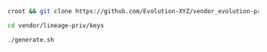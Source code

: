 ```bash
croot && git clone https://github.com/Evolution-XYZ/vendor_evolution-priv_keys-template vendor/lineage-priv/keys
```

```bash
cd vendor/lineage-priv/keys
```

```bash
./generate.sh
```
